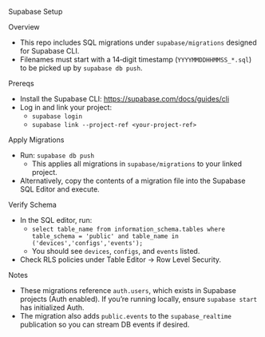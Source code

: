 Supabase Setup

Overview
- This repo includes SQL migrations under `supabase/migrations` designed for Supabase CLI.
- Filenames must start with a 14‑digit timestamp (`YYYYMMDDHHMMSS_*.sql`) to be picked up by `supabase db push`.

Prereqs
- Install the Supabase CLI: https://supabase.com/docs/guides/cli
- Log in and link your project:
  - `supabase login`
  - `supabase link --project-ref <your-project-ref>`

Apply Migrations
- Run: `supabase db push`
  - This applies all migrations in `supabase/migrations` to your linked project.
- Alternatively, copy the contents of a migration file into the Supabase SQL Editor and execute.

Verify Schema
- In the SQL editor, run:
  - `select table_name from information_schema.tables where table_schema = 'public' and table_name in ('devices','configs','events');`
  - You should see `devices`, `configs`, and `events` listed.
- Check RLS policies under Table Editor → Row Level Security.

Notes
- These migrations reference `auth.users`, which exists in Supabase projects (Auth enabled). If you’re running locally, ensure `supabase start` has initialized Auth.
- The migration also adds `public.events` to the `supabase_realtime` publication so you can stream DB events if desired.

